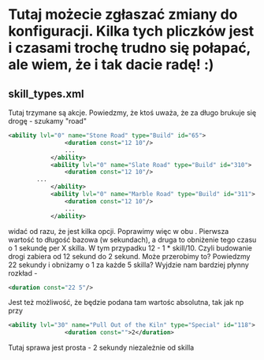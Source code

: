 # Tutaj możecie zgłaszać zmiany do konfiguracji. Kilka tych pliczków jest i czasami trochę trudno się połapać, ale wiem, że i tak dacie radę! :)

## skill_types.xml
Tutaj trzymane są akcje. Powiedzmy, że ktoś uważa, że za długo brukuje się drogę - szukamy "road"
~~~xml
<ability lvl="0" name="Stone Road" type="Build" id="65">
				<duration const="12 10"/>
				...
			</ability>
			<ability lvl="0" name="Slate Road" type="Build" id="310">
				<duration const="12 10"/>
        ...
			</ability>
			<ability lvl="0" name="Marble Road" type="Build" id="311">
				<duration const="12 10"/>
				...
			</ability>
~~~
widać od razu, że jest kilka opcji. 
Poprawimy więc w obu <duration const="12 10"/>. Pierwsza wartość to długość bazowa (w sekundach), a druga to obniżenie tego czasu o 1 sekundę per X skilla. 
W tym przypadku 12 - 1 * skill/10. Czyli budowanie drogi zabiera od 12 sekund do 2 sekund. 
Może przerobimy to? Powiedzmy 22 sekundy i obniżamy o 1 za każde 5 skilla? Wyjdzie nam bardziej płynny rozkład - 
~~~xml
<duration const="22 5"/>
~~~


Jest też możliwość, że będzie podana tam wartośc absolutna, tak jak np przy 
~~~xml
<ability lvl="30" name="Pull Out of the Kiln" type="Special" id="118">
				<duration const="">2</duration>
~~~
Tutaj sprawa jest prosta - 2 sekundy niezależnie od skilla
